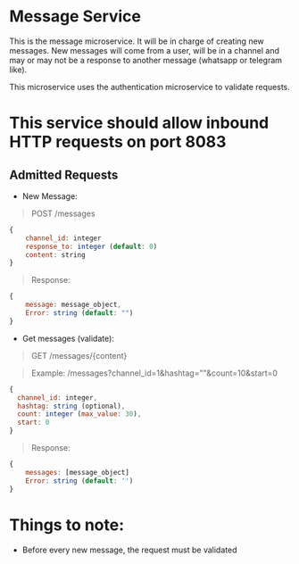 # Message Service
This is the message microservice. It will be in charge of creating new messages. New messages will come from a user, will be in a channel and may or may not be a response to another message (whatsapp or telegram like). 

This microservice uses the authentication microservice to validate requests.

# This service should allow inbound HTTP requests on port 8083

## Admitted Requests

- New Message:
> POST /messages
```javascript
{
    channel_id: integer
    response_to: integer (default: 0)
    content: string
}
```

> Response:
```javascript
{
    message: message_object,
    Error: string (default: "")
}
```

- Get messages (validate):
> GET /messages/{content}

> Example: /messages?channel_id=1&hashtag=""&count=10&start=0
```javascript
{
  channel_id: integer,
  hashtag: string (optional),
  count: integer (max_value: 30),
  start: 0
}
```

> Response:
```javascript
{
    messages: [message_object]
    Error: string (default: '')
}
```

# Things to note:
- Before every new message, the request must be validated
